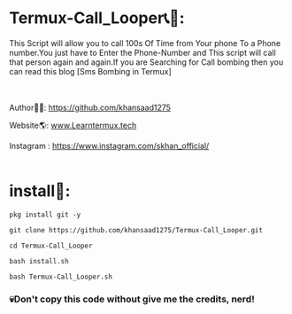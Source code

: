 # Termux-Call_Looper📞🔁:
This Script will allow you to call 100s Of Time from Your phone To a Phone number.You just have to Enter the Phone-Number and This script will call that person again and again.If you are Searching for Call bombing then you can read this blog [<a hreaf ="https://www.learntermux.tech/2020/01/unlimited-sms-bombing-call-bombing-using-termux-2020.html">Sms Bombing in Termux</a>]
<br><br><br>


Author👨‍💻: https://github.com/khansaad1275 <br>

Website🌎: www.Learntermux.tech <br>

Instagram : https://www.instagram.com/skhan_official/ <br>
<br>

# install📲:

```pkg install git -y``` <br>

```git clone https://github.com/khansaad1275/Termux-Call_Looper.git``` <br>

```cd Termux-Call_Looper``` <br>

```bash install.sh``` <br>

```bash Termux-Call_Looper.sh``` <br>


<h3>💀Don't copy this code without give me the credits, nerd!</h3> <br>

